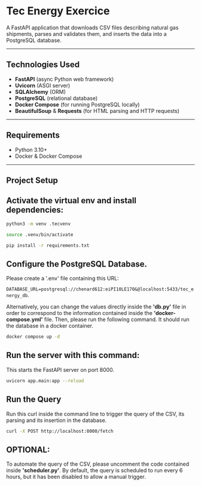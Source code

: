 # Tec Energy Exercice

A FastAPI application that downloads CSV files describing natural gas shipments, parses and validates them, and inserts the data into a PostgreSQL database.

---

## Technologies Used

- **FastAPI** (async Python web framework)
- **Uvicorn** (ASGI server)
- **SQLAlchemy** (ORM)
- **PostgreSQL** (relational database)
- **Docker Compose** (for running PostgreSQL locally)
- **BeautifulSoup** & **Requests** (for HTML parsing and HTTP requests)

---

## Requirements

- Python 3.10+
- Docker & Docker Compose

---

## Project Setup

## Activate the virtual env and install dependencies:

```bash
python3 -m venv .tecvenv

source .venv/bin/activate

pip install -r requirements.txt
```

## Configure the PostgreSQL Database. 
Please create a '.env' file containing this URL:

```DATABASE_URL=postgresql://chenard612:eiPI10LE170&@localhost:5433/tec_energy_db```.

Alternatively, you can change the values directly inside the **'db.py'** file in order to correspond to the information contained inside the **'docker-compose.yml'** file.
Then, please run the following command. It should run the database in a docker container.

```bash
docker compose up -d
```

## Run the server with this command:
This starts the FastAPI server on port 8000.

```bash
uvicorn app.main:app --reload
```

## Run the Query
Run this curl inside the command line to trigger the query of the CSV, its parsing and its insertion in the database.

```bash
curl -X POST http://localhost:8000/fetch
```

## OPTIONAL: 
To automate the query of the CSV, please uncomment the code contained inside **'scheduler.py'**. By default, the query is scheduled to run every 6 hours, but it has been disabled to allow a manual trigger.